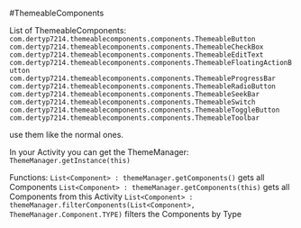 #ThemeableComponents

List of ThemeableComponents:
`com.dertyp7214.themeablecomponents.components.ThemeableButton`
`com.dertyp7214.themeablecomponents.components.ThemeableCheckBox`
`com.dertyp7214.themeablecomponents.components.ThemeableEditText`
`com.dertyp7214.themeablecomponents.components.ThemeableFloatingActionButton`
`com.dertyp7214.themeablecomponents.components.ThemeableProgressBar`
`com.dertyp7214.themeablecomponents.components.ThemeableRadioButton`
`com.dertyp7214.themeablecomponents.components.ThemeableSeekBar`
`com.dertyp7214.themeablecomponents.components.ThemeableSwitch`
`com.dertyp7214.themeablecomponents.components.ThemeableToggleButton`
`com.dertyp7214.themeablecomponents.components.ThemeableToolbar`

use them like the normal ones.

In your Activity you can get the ThemeManager: `ThemeManager.getInstance(this)`

Functions:
`List<Component> : themeManager.getComponents()` gets all Components
`List<Component> : themeManager.getComponents(this)` gets all Components from this Activity
`List<Component> : themeManager.filterComponents(List<Component>, ThemeManager.Component.TYPE)` filters the Components by Type
